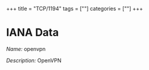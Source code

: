 +++
title = "TCP/1194"
tags = [""]
categories = [""]
+++

# IANA Data

_Name:_ openvpn

_Description:_ OpenVPN


